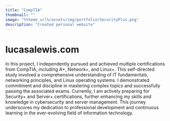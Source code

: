 ```yaml
---
title: "CompTIA"
thumbnail: ""
image: "%theme_url%/assets/img/portfolio/SecurityPlus.png"
description: "Created personal website"
---
```


# lucasalewis.com

In this project, I independently pursued and achieved multiple certifications from CompTIA, including A+, Network+, and Linux+. This self-directed study involved a comprehensive understanding of IT fundamentals, networking principles, and Linux operating systems. I demonstrated commitment and discipline in mastering complex topics and successfully passing the associated exams. Currently, I am actively preparing for Security+ and Server+ certifications, further enhancing my skills and knowledge in cybersecurity and server management. This journey underscores my dedication to professional development and continuous learning in the ever-evolving field of information technology.